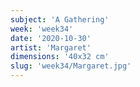 ```yaml
---
subject: 'A Gathering'
week: 'week34'
date: '2020-10-30'
artist: 'Margaret'
dimensions: '40x32 cm'
slug: 'week34/Margaret.jpg'
---
```

